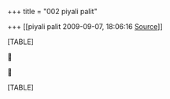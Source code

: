 +++
title = "002 piyali palit"

+++
[[piyali palit	2009-09-07, 18:06:16 [Source](https://groups.google.com/g/bvparishat/c/lIEZK2Lnq0A)]]



[TABLE]





[TABLE]

